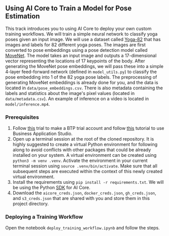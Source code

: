## Using AI Core to Train a Model for Pose Estimation

This track introduces you to using AI Core to deploy your own custom training workflows. We will train a simple neural network to classify yoga poses given an input image. We will use a dataset called [Yoga-82](https://sites.google.com/view/yoga-82/home) that has images and labels for 82 different yoga poses. The images are first converted to pose embeddings using a pose detection model called [MoveNet](https://www.tensorflow.org/hub/tutorials/movenet). The model takes an input image and outputs a 17-dimensional vector representing the locations of 17 keypoints of the body. After generating the MoveNet pose embeddings, we will pass these into a simple 4-layer feed-forward network (defined in `model_utils.py`) to classify the pose embedding into 1 of the 82 yoga pose labels. The preprocessing of generating MoveNet embeddings is already done for you, and the data is located in `data/pose_embeddings.csv`. There is also metadata containing the labels and statistics about the image's pixel values (located in `data/metadata.csv`). An example of inference on a video is located in `model/inference.mp4`.

### Prerequisites

1. Follow [this](https://developers.sap.com/tutorials/hcp-create-trial-account..html
) trial to make a BTP trial account and follow [this](https://developers.sap.com/tutorials/appstudio-onboarding..html) tutorial to use Business Application Studio.
2. Open up a terminal session at the root of the cloned repository. It is highly suggested to create a virtual Python environment for following along to avoid conflicts with other packages that could be already installed on your system. A virtual environment can be created using `python3 -m venv .venv`. Activate the environment in your current terminal session using `source .venv/bin/activate`. Make sure that all subsequent steps are executed within the context of this newly created virtual environment.
3. Install the requirements using `pip install -r requirements.txt`. We will be using the Python [SDK](https://pypi.org/project/ai-core-sdk/) for AI Core. 
4. Download the `aicore_creds.json`, `docker_creds.json`, `gh_creds.json`, and `s3_creds.json` that are shared with you and store them in this project directory.

### Deploying a Training Workflow

Open the notebook `deploy_training_workflow.ipynb` and follow the steps.
